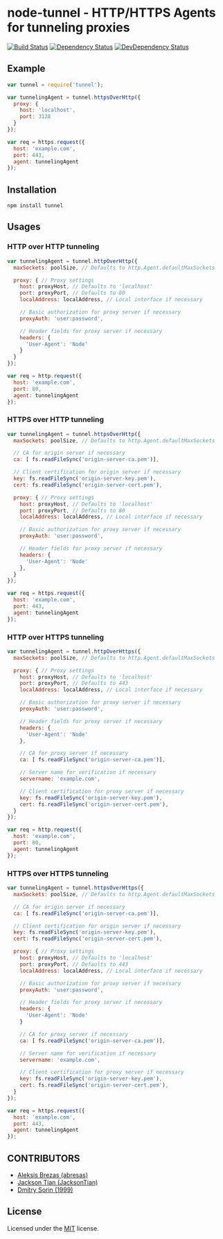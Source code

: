 # node-tunnel - HTTP/HTTPS Agents for tunneling proxies

[![Build Status](https://img.shields.io/travis/koichik/node-tunnel.svg?style=flat)](https://travis-ci.org/koichik/node-tunnel)
[![Dependency Status](http://img.shields.io/david/koichik/node-tunnel.svg?style=flat)](https://david-dm.org/koichik/node-tunnel#info=dependencies)
[![DevDependency Status](http://img.shields.io/david/dev/koichik/node-tunnel.svg?style=flat)](https://david-dm.org/koichik/node-tunnel#info=devDependencies)

## Example

```javascript
var tunnel = require('tunnel');

var tunnelingAgent = tunnel.httpsOverHttp({
  proxy: {
    host: 'localhost',
    port: 3128
  }
});

var req = https.request({
  host: 'example.com',
  port: 443,
  agent: tunnelingAgent
});
```

## Installation

    npm install tunnel

## Usages

### HTTP over HTTP tunneling

```javascript
var tunnelingAgent = tunnel.httpOverHttp({
  maxSockets: poolSize, // Defaults to http.Agent.defaultMaxSockets

  proxy: { // Proxy settings
    host: proxyHost, // Defaults to 'localhost'
    port: proxyPort, // Defaults to 80
    localAddress: localAddress, // Local interface if necessary

    // Basic authorization for proxy server if necessary
    proxyAuth: 'user:password',

    // Header fields for proxy server if necessary
    headers: {
      'User-Agent': 'Node'
    }
  }
});

var req = http.request({
  host: 'example.com',
  port: 80,
  agent: tunnelingAgent
});
```

### HTTPS over HTTP tunneling

```javascript
var tunnelingAgent = tunnel.httpsOverHttp({
  maxSockets: poolSize, // Defaults to http.Agent.defaultMaxSockets

  // CA for origin server if necessary
  ca: [ fs.readFileSync('origin-server-ca.pem')],

  // Client certification for origin server if necessary
  key: fs.readFileSync('origin-server-key.pem'),
  cert: fs.readFileSync('origin-server-cert.pem'),

  proxy: { // Proxy settings
    host: proxyHost, // Defaults to 'localhost'
    port: proxyPort, // Defaults to 80
    localAddress: localAddress, // Local interface if necessary

    // Basic authorization for proxy server if necessary
    proxyAuth: 'user:password',

    // Header fields for proxy server if necessary
    headers: {
      'User-Agent': 'Node'
    },
  }
});

var req = https.request({
  host: 'example.com',
  port: 443,
  agent: tunnelingAgent
});
```

### HTTP over HTTPS tunneling

```javascript
var tunnelingAgent = tunnel.httpOverHttps({
  maxSockets: poolSize, // Defaults to http.Agent.defaultMaxSockets

  proxy: { // Proxy settings
    host: proxyHost, // Defaults to 'localhost'
    port: proxyPort, // Defaults to 443
    localAddress: localAddress, // Local interface if necessary

    // Basic authorization for proxy server if necessary
    proxyAuth: 'user:password',

    // Header fields for proxy server if necessary
    headers: {
      'User-Agent': 'Node'
    },

    // CA for proxy server if necessary
    ca: [ fs.readFileSync('origin-server-ca.pem')],

    // Server name for verification if necessary
    servername: 'example.com',

    // Client certification for proxy server if necessary
    key: fs.readFileSync('origin-server-key.pem'),
    cert: fs.readFileSync('origin-server-cert.pem'),
  }
});

var req = http.request({
  host: 'example.com',
  port: 80,
  agent: tunnelingAgent
});
```

### HTTPS over HTTPS tunneling

```javascript
var tunnelingAgent = tunnel.httpsOverHttps({
  maxSockets: poolSize, // Defaults to http.Agent.defaultMaxSockets

  // CA for origin server if necessary
  ca: [ fs.readFileSync('origin-server-ca.pem')],

  // Client certification for origin server if necessary
  key: fs.readFileSync('origin-server-key.pem'),
  cert: fs.readFileSync('origin-server-cert.pem'),

  proxy: { // Proxy settings
    host: proxyHost, // Defaults to 'localhost'
    port: proxyPort, // Defaults to 443
    localAddress: localAddress, // Local interface if necessary

    // Basic authorization for proxy server if necessary
    proxyAuth: 'user:password',

    // Header fields for proxy server if necessary
    headers: {
      'User-Agent': 'Node'
    }

    // CA for proxy server if necessary
    ca: [ fs.readFileSync('origin-server-ca.pem')],

    // Server name for verification if necessary
    servername: 'example.com',

    // Client certification for proxy server if necessary
    key: fs.readFileSync('origin-server-key.pem'),
    cert: fs.readFileSync('origin-server-cert.pem'),
  }
});

var req = https.request({
  host: 'example.com',
  port: 443,
  agent: tunnelingAgent
});
```

## CONTRIBUTORS

* [Aleksis Brezas (abresas)](https://github.com/abresas)
* [Jackson Tian (JacksonTian)](https://github.com/JacksonTian)
* [Dmitry Sorin (1999)](https://github.com/1999)

## License

Licensed under the [MIT](https://github.com/koichik/node-tunnel/blob/master/LICENSE) license.
